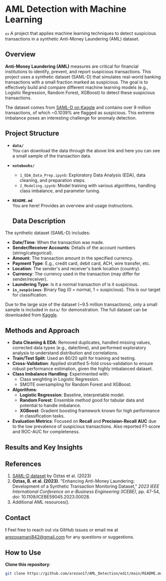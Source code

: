 # AML Detection with Machine Learning
:dollar:
A project that applies machine learning techniques to detect suspicious transactions in a synthetic Anti-Money Laundering (AML) dataset.

## Overview
**Anti-Money Laundering (AML)** measures are critical for financial institutions to identify, prevent, and report suspicious transactions. This project uses a synthetic dataset (SAML-D) that simulates real-world banking transactions with a small fraction marked as suspicious. The goal is to effectively build and compare different machine learning models (e.g., Logistic Regression, Random Forest, XGBoost) to detect these suspicious transactions.

The dataset comes from [SAML-D on Kaggle](https://www.kaggle.com/datasets/berkanoztas/synthetic-transaction-monitoring-dataset-aml) and contains over 9 million transactions, of which ~0.1039% are flagged as suspicious. This extreme imbalance poses an interesting challenge for anomaly detection.

## Project Structure
- **`data/`**  
  You can download the data through the above link and here you can see a small sample of the transaction data.  
- **`notebooks/`**  
  - `1_EDA_Data_Prep.ipynb`: Exploratory Data Analysis (EDA), data cleaning, and preparation steps.  
  - `2_Modeling.ipynb`: Model training with various algorithms, handling class imbalance, and parameter tuning.   
- **`README.md`**  
  You are here! Provides an overview and usage instructions.

  ## Data Description
The synthetic dataset (SAML-D) includes:
- **Date/Time**: When the transaction was made.
- **Sender/Receiver Accounts**: Details of the account numbers (string/categorical).
- **Amount**: The transaction amount in the specified currency.
- **Payment Type**: E.g., credit card, debit card, ACH, wire transfer, etc.
- **Location**: The sender's and receiver's bank location (country).
- **Currency**: The currency used in the transaction (may differ for sender/receiver).
- **Laundering Type**: Is it a normal transaction of is it suspicious.
- **`is_suspicious`**: Binary flag (0 = normal, 1 = suspicious). This is our target for classification.

Due to the large size of the dataset (~9.5 million transactions), only a small sample is included in `data/` for demonstration. The full dataset can be downloaded from [Kaggle](https://www.kaggle.com/datasets/berkanoztas/synthetic-transaction-monitoring-dataset-aml).


## Methods and Approach
- **Data Cleaning & EDA**: Removed duplicates, handled missing values, corrected data types (e.g., date/time), and performed exploratory analysis to understand distribution and correlations.
- **Train/Test Split**: Used an 80/20 split for training and testing. 
- **Cross-Validation**: Applied stratified 5-fold cross-validation to ensure robust performance estimation, given the highly imbalanced dataset.
- **Class Imbalance Handling**: Experimented with:
  - Class weighting in Logistic Regression.
  - SMOTE oversampling for Random Forest and XGBoost.
- **Algorithms**:
  - **Logistic Regression**: Baseline, interpretable model.
  - **Random Forest**: Ensemble method good for tabular data and potential to handle imbalance.
  - **XGBoost**: Gradient boosting framework known for high performance in classification tasks.
- **Evaluation Metrics**: Focused on **Recall** and **Precision-Recall AUC** due to the low prevalence of suspicious transactions. Also reported F1-score and ROC-AUC for completeness.
  
## Results and Key Insights



## References
1. [SAML-D dataset](https://www.kaggle.com/datasets/berkanoztas/synthetic-transaction-monitoring-dataset-aml) by Oztas et al. (2023)
2. **Oztas, B. et al. (2023)**. "Enhancing Anti-Money Laundering: Development of a Synthetic Transaction Monitoring Dataset," *2023 IEEE International Conference on e-Business Engineering (ICEBE)*, pp. 47-54, doi: 10.1109/ICEBE59045.2023.00028.
3. Additional AML resources().


## Contact
:exclamation: Feel free to reach out via GitHub issues or email me at [arezooamani842@gmail.com](mailto:arezooamani842@gmail.com) for any questions or suggestions.


## How to Use
 **Clone this repository**:
   ```bash
   git clone https://github.com/arezoo17/AML_Detection/edit/main/README.md


